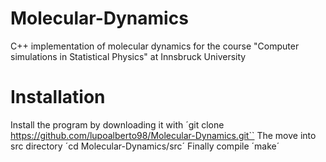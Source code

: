 # Molecular-Dynamics
C++ implementation of molecular dynamics for the course "Computer simulations in Statistical Physics" at Innsbruck University

# Installation
Install the program by downloading it with
´git clone https://github.com/lupoalberto98/Molecular-Dynamics.git``
The move into src directory
´cd Molecular-Dynamics/src´
Finally compile
´make´



